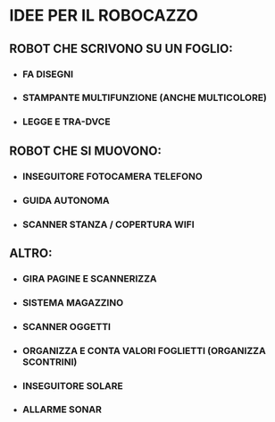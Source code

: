 # IDEE PER IL ROBOCAZZO

## ROBOT CHE SCRIVONO SU UN FOGLIO:

- ### FA DISEGNI

- ### STAMPANTE MULTIFUNZIONE (ANCHE MULTICOLORE)

- ### LEGGE E TRA-DVCE


## ROBOT CHE SI MUOVONO:

- ### INSEGUITORE FOTOCAMERA TELEFONO

- ### GUIDA AUTONOMA

- ### SCANNER STANZA / COPERTURA WIFI

## ALTRO:

- ### GIRA PAGINE E SCANNERIZZA

- ### SISTEMA MAGAZZINO

- ### SCANNER OGGETTI

- ### ORGANIZZA E CONTA VALORI FOGLIETTI (ORGANIZZA SCONTRINI)

- ### INSEGUITORE SOLARE

- ### ALLARME SONAR
